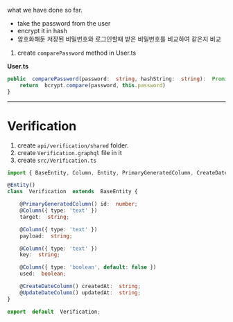 what we have done so far.
- take the password from the user
- encrypt it in hash
- 암호화해둔 저장된 비밀번호와 로그인할때 받은 비밀번호를 비교하여 같은지 비교

1. create `comparePassword` method in User.ts

**User.ts**
```typescript
public  comparePassword(password:  string, hashString:  string):  Promise<boolean> {
	return  bcrypt.compare(password, this.password)
}
```
-------------------
# Verification
1. create `api/verification/shared` folder.
2. create `Verification.graphql` file in it
3. create `src/Verification.ts`

```typescript
import { BaseEntity, Column, Entity, PrimaryGeneratedColumn, CreateDateColumn, UpdateDateColumn } from  'typeorm';

@Entity()
class  Verification  extends  BaseEntity {

	@PrimaryGeneratedColumn() id:  number;
	@Column({ type: 'text' })
	target:  string;

	@Column({ type: 'text' })
	payload:  string;

	@Column({ type: 'text' })
	key:  string;

	@Column({ type: 'boolean', default: false })
	used:  boolean;

	@CreateDateColumn() createdAt:  string;
	@UpdateDateColumn() updatedAt:  string;
}

export  default  Verification;
```


<!--stackedit_data:
eyJoaXN0b3J5IjpbLTcyODg3MTY4MywxNTc1MTE4OTI4LDQ1MD
kxOTA3NCwxMzQ4MTEwNzQzLDE1NjIwOTU2MjMsLTE1NDM2Mjg3
NjQsLTIwODg3NDY2MTJdfQ==
-->